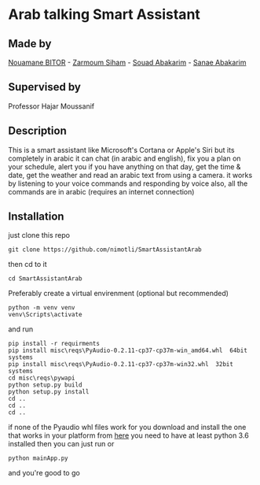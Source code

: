# Arab talking Smart Assistant
## Made by 
[Nouamane BITOR](https://github.com/nimotli/) - 
[Zarmoum Siham](https://github.com/SihamZR) - 
[Souad Abakarim](https://github.com/souadabakarim) - 
[Sanae Abakarim](https://github.com/sanaeaba)
## Supervised by
Professor Hajar Moussanif

## Description
This is a smart assistant like Microsoft's Cortana or Apple's Siri but its completely in arabic
it can chat (in arabic and english), fix you a plan on your schedule, alert you if you have anything on that day, get the time & date, get the weather and read an arabic text from using a camera. it works by listening to your voice commands and responding by voice also, all the commands are in arabic (requires an internet connection)

## Installation
just clone this repo
```
git clone https://github.com/nimotli/SmartAssistantArab
```
then cd to it
```
cd SmartAssistantArab
```
Preferably create a virtual envirenment (optional but recommended)
```
python -m venv venv
venv\Scripts\activate
```
and run 
```
pip install -r requirments
pip install misc\reqs\PyAudio-0.2.11-cp37-cp37m-win_amd64.whl  64bit systems
pip install misc\reqs\PyAudio-0.2.11-cp37-cp37m-win32.whl  32bit systems
cd misc\reqs\pywapi
python setup.py build
python setup.py install
cd ..
cd ..
cd ..
```
if none of the Pyaudio whl files work for you download and install the one that works in your platform from [here](https://www.lfd.uci.edu/~gohlke/pythonlibs/#pyaudio)
you need to have at least python 3.6 installed then you can just run 
or 
```
python mainApp.py
```
and you're good to go